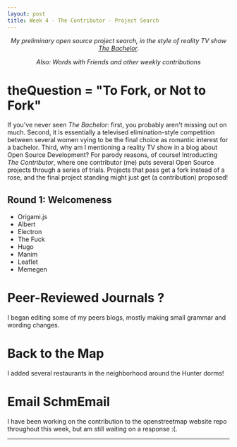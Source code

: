 ```yaml
---
layout: post
title: Week 4 - The Contributor - Project Search
---
```



<p align="center"> <em> My preliminary open source project search, in the style of reality TV show <a href="https://en.wikipedia.org/wiki/The_Bachelor_(American_TV_series)"> The Bachelor</a>. </em> </p>
<p align="center"> <em> Also: Words with Friends and other weekly contributions </em> </p>

# theQuestion = "To Fork, or Not to Fork"

If you've never seen *The Bachelor*: first, you probably aren't missing out on much. Second, it is essentially a televised elimination-style competition between several women vying to be the final choice as romantic interest for a bachelor. Third, why am I mentioning a reality TV show in a blog about Open Source Development? For parody reasons, of course! Introducting *The Contributor*, where one contributor (me) puts several Open Source projects through a series of trials. Projects that pass get a fork instead of a rose, and the final project standing might just get (a contribution) proposed!

## Round 1: Welcomeness

* Origami.js
* Albert
* Electron
* The Fuck
* Hugo
* Manim
* Leaflet
* Memegen



# Peer-Reviewed Journals ?

I began editing some of my peers blogs, mostly making small grammar and wording changes.

# Back to the Map

I added several restaurants in the neighborhood around the Hunter dorms!

# Email SchmEmail

I have been working on the contribution to the openstreetmap website repo throughout this week, but am still waiting on a response :(.

---

</boubascript>
